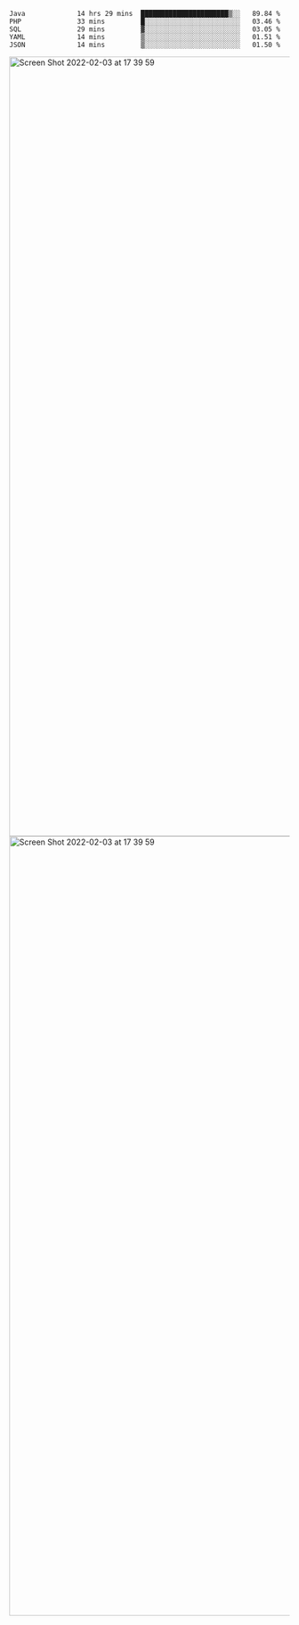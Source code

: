 <!--START_SECTION:waka-->

```text
Java             14 hrs 29 mins  ██████████████████████▒░░   89.84 %
PHP              33 mins         █░░░░░░░░░░░░░░░░░░░░░░░░   03.46 %
SQL              29 mins         ▓░░░░░░░░░░░░░░░░░░░░░░░░   03.05 %
YAML             14 mins         ▒░░░░░░░░░░░░░░░░░░░░░░░░   01.51 %
JSON             14 mins         ▒░░░░░░░░░░░░░░░░░░░░░░░░   01.50 %
```

<!--END_SECTION:waka-->

<img width="1400" alt="Screen Shot 2022-02-03 at 17 39 59" src="https://user-images.githubusercontent.com/45716542/152387304-f2b60485-53a6-4f4b-a818-5cefb1b0c0ae.png">
<img width="1400" alt="Screen Shot 2022-02-03 at 17 39 59" src="https://user-images.githubusercontent.com/45716542/152387273-ea5cdf21-2a45-44da-8bef-00c1763b1d42.png">
